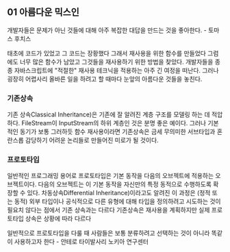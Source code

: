 ## 01 아름다운 믹스인

개발자들은 문제가 아닌 것들에 대해 아주 복잡한 대답을 만드는 것을 좋아한다. - 토마스 후치스

태초에 코드가 있었고 그 코드는 장황했다 그래서 재사용을 위한 함수를 만들었다 그럼에도 너무 많은 함수가 남았고 그것들을 재사용하기 위한 방법을 찾았다.
개발자들을 종종 자바스크립트에 "적절한" 재사용 테크닉을 적용하는 아주 긴 여정을 떠난다. 그러나 굉장히 어렵사리 올바른 일을 하려고 할 때마다 눈앞의 아름다운 것들을 놓친다.

### 기존상속
기존 상속Classical Inheritance)은 기존에 잘 알려진 계층 구조를 모델링 하는 데 적압하다. 
FileStream이 InputStream의 하위 계층인 것은 분명 좋은 예이다. 그러나 기본적인 동기가 보통 그러하듯
함수 재사용이라면 기존상속은 금세 무의미한 서브타입과 혼란스롭 감당하기 어려운 논리들로 만들어진 미로가 될 것이다.

### 프로토타입
일반적인 프로그래밍 용어로 프로토타입은 기본 동작을 다음의 오브젝트에 적용하는 오브젝트이다.
다음의 오브젝트는 이 기본 동작을 자신만의 특정 동적으로 수행하도록 확장할 수 있다.
차동상속Differential Inheritance)이라고도 알려진 이 과정은 (정적 또는 동적) 외부 타입이나 공식적으로 다른 유형에 대해 타입을 정의하려고 시도하는 것이
필요치 않다는 점에서 기존 상속과는 다르다
기존상속은 재사용을 계획하지만 실제 프로토타입 상속은 상황에 따라 다르다

일반적으로 프로토타입을 다룰 때 사람들은 보통 분류하려고 선택하는 것이 아니라 똑같이 사용하고자 한다 - 안테로 타이발사리 노키아 연구센터

